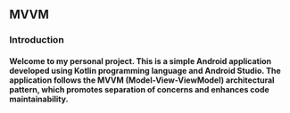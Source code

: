 ## MVVM

### Introduction

#### Welcome to my personal project. This is a simple Android application developed using Kotlin programming language and Android Studio. The application follows the MVVM (Model-View-ViewModel) architectural pattern, which promotes separation of concerns and enhances code maintainability.
